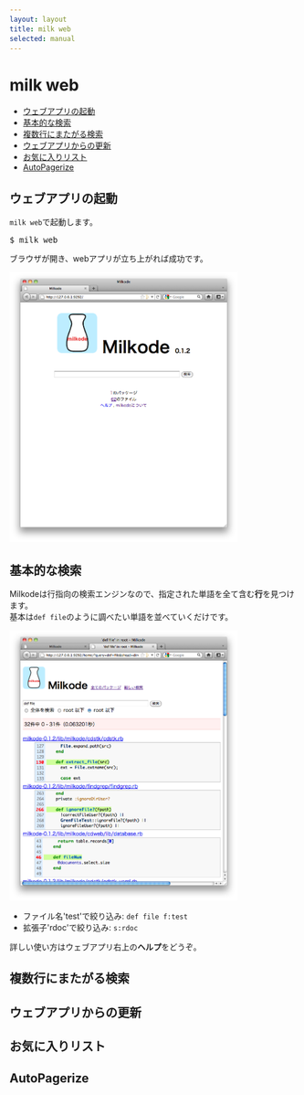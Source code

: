 ```yaml
---
layout: layout
title: milk web
selected: manual
---
```

# milk web

- [ウェブアプリの起動](#-1)
- [基本的な検索](#-2)
- [複数行にまたがる検索](#-3)
- [ウェブアプリからの更新](#-4)
- [お気に入りリスト](#-5)
- [AutoPagerize](#-6)

<a name="-1"></a> ウェブアプリの起動
-------------------------------------------------------------------------------------------

`milk web`で起動します。

<pre class="shell">
$ milk web
</pre>

ブラウザが開き、webアプリが立ち上がれば成功です。

<img src="./images/milk-web-01.png" width="400px"/>

<a name="-2"></a> 基本的な検索
-------------------------------------------------------------------------------------------

Milkodeは行指向の検索エンジンなので、指定された単語を全て含む**行**を見つけます。<br>
基本は`def file`のように調べたい単語を並べていくだけです。

<img src="./images/milk-web-02.png" width="400px"/>

- ファイル名'test'で絞り込み: `def file f:test`
- 拡張子'rdoc'で絞り込み: `s:rdoc`

詳しい使い方はウェブアプリ右上の**ヘルプ**をどうぞ。

<a name="-3"></a> 複数行にまたがる検索
---------------------------------------------------------------------------------------------

<a name="-4"></a> ウェブアプリからの更新
---------------------------------------------------------------------------------------------

<a name="-5"></a> お気に入りリスト
---------------------------------------------------------------------------------------------

<a name="-6"></a> AutoPagerize
---------------------------------------------------------------------------------------------

